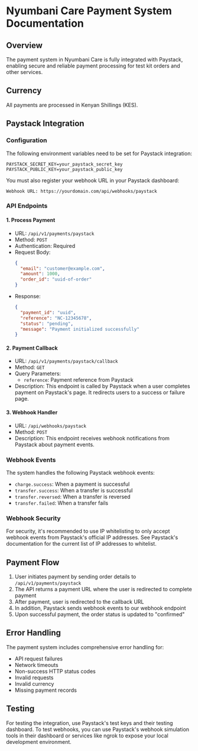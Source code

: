 # Nyumbani Care Payment System Documentation

## Overview

The payment system in Nyumbani Care is fully integrated with Paystack, enabling secure and reliable payment processing for test kit orders and other services.

## Currency

All payments are processed in Kenyan Shillings (KES).

## Paystack Integration

### Configuration

The following environment variables need to be set for Paystack integration:

```
PAYSTACK_SECRET_KEY=your_paystack_secret_key
PAYSTACK_PUBLIC_KEY=your_paystack_public_key
```

You must also register your webhook URL in your Paystack dashboard:

```
Webhook URL: https://yourdomain.com/api/webhooks/paystack
```

### API Endpoints

#### 1. Process Payment

- URL: `/api/v1/payments/paystack`
- Method: `POST`
- Authentication: Required
- Request Body:
  ```json
  {
    "email": "customer@example.com",
    "amount": 1000,
    "order_id": "uuid-of-order"
  }
  ```
- Response:
  ```json
  {
    "payment_id": "uuid",
    "reference": "NC-12345678",
    "status": "pending",
    "message": "Payment initialized successfully"
  }
  ```

#### 2. Payment Callback

- URL: `/api/v1/payments/paystack/callback`
- Method: `GET`
- Query Parameters:
  - `reference`: Payment reference from Paystack
- Description: This endpoint is called by Paystack when a user completes payment on Paystack's page. It redirects users to a success or failure page.

#### 3. Webhook Handler

- URL: `/api/webhooks/paystack`
- Method: `POST`
- Description: This endpoint receives webhook notifications from Paystack about payment events.

### Webhook Events

The system handles the following Paystack webhook events:

- `charge.success`: When a payment is successful
- `transfer.success`: When a transfer is successful
- `transfer.reversed`: When a transfer is reversed
- `transfer.failed`: When a transfer fails

### Webhook Security

For security, it's recommended to use IP whitelisting to only accept webhook events from Paystack's official IP addresses. See Paystack's documentation for the current list of IP addresses to whitelist.

## Payment Flow

1. User initiates payment by sending order details to `/api/v1/payments/paystack`
2. The API returns a payment URL where the user is redirected to complete payment
3. After payment, user is redirected to the callback URL
4. In addition, Paystack sends webhook events to our webhook endpoint
5. Upon successful payment, the order status is updated to "confirmed"

## Error Handling

The payment system includes comprehensive error handling for:

- API request failures
- Network timeouts
- Non-success HTTP status codes
- Invalid requests
- Invalid currency
- Missing payment records

## Testing

For testing the integration, use Paystack's test keys and their testing dashboard. To test webhooks, you can use Paystack's webhook simulation tools in their dashboard or services like ngrok to expose your local development environment.
